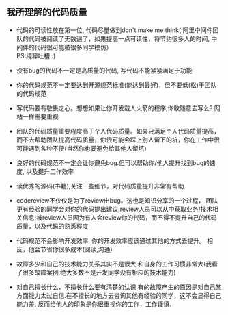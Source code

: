 ## 我所理解的代码质量

* 代码的可读性放在第一位, 代码尽量做到don't make me think( 阿里中间件团队的代码被阅读了无数遍了，如果提高一点可读性，将节约很多人的时间, 中间件的代码很可能被很多同学模仿）  
PS:纯粹吐槽 :)

* 没有bug的代码不一定是高质量的代码, 写代码不能紧紧满足于功能

* 你的代码规范不一定要达到开源规范标准(能达到最好)，但不要低(松)于团队的代码规范

* 写代码要有敬畏之心。想想如果让你开发载人火箭的程序,你敢随意去写么? 网站一样需要重视

* 团队的代码质量重要程度高于个人代码质量。如果只满足个人代码质量提高，而不去帮助团队提高代码质量，你很可能会踩上别人留下的坑，你在工作中很可能遇到各种不便(当然你也要避免给其他人留坑)

* 良好的代码规范不一定会让你避免bug.但可以帮助你/他人提升找到bug的速度, 以及提升工作效率

* 读优秀的源码(书籍),关注一些细节，对代码质量提升非常有帮助

* codereview不仅仅是为了review出bug。这也是知识分享的一个过程， 团队更有经验的同学会对你的代码提出建议;review人员可以从中获取业务/技术相关信息;被review人员因为有人会review你的代码，而不得不提升自己的代码质量，以及代码的熟悉程度

* 代码规范不会影响开发效率, 你的开发效率应该通过其他的方式去提升。 相反，他会节省你很多成本(阅读,沟通)

* 故障多少和自己的技术能力关系其实不是很大,和自身的工作习惯非常大(我看了很多故障案例,绝大多数不是开发同学没有相应的技术能力)

* 对自己擅长什么，不擅长什么要有清楚的认识.有的故障产生的原因是对自己某方面能力太过自信.在不擅长的地方去咨询其他有经验的同学，这不会显得自己能力差, 反而给他人的印象是你很重视你的工作，工作谨慎.
